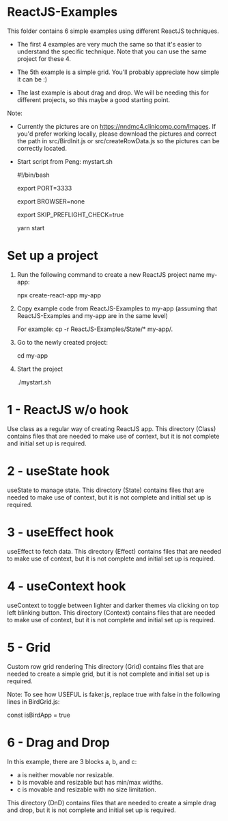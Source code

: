 # ReactJS-Examples

This folder contains 6 simple examples using different ReactJS techniques.

- The first 4 examples are very much the same so that it's easier to understand the specific technique. Note that you can use the same project for these 4.

- The 5th example is a simple grid. You'll probably appreciate how simple it can be :)

- The last example is about drag and drop. We will be needing this for different projects, so this maybe a good starting point.

Note: 
- Currently the pictures are on https://nndmc4.clinicomp.com/Images. If you'd prefer working locally, please download the pictures and correct the path in src/BirdInit.js or src/createRowData.js so the pictures can be correctly located.

- Start script from Peng: mystart.sh
   
   #!/bin/bash

   export PORT=3333
   
   export BROWSER=none
   
   export SKIP_PREFLIGHT_CHECK=true

   yarn start
   
# Set up a project
1) Run the following command to create a new ReactJS project name my-app:

   npx create-react-app my-app

2) Copy example code from ReactJS-Examples to my-app (assuming that ReactJS-Examples and my-app are in the same level)

   For example: cp -r ReactJS-Examples/State/* my-app/.
   
3) Go to the newly created project:

   cd my-app

4) Start the project

   ./mystart.sh

# 1 - ReactJS w/o hook
Use class as a regular way of creating ReactJS app.
This directory (Class) contains files that are needed to make use of context, but it is not complete and initial set up is required.


# 2 - useState hook
useState to manage state.
This directory (State) contains files that are needed to make use of context, but it is not complete and initial set up is required.

   
# 3 - useEffect hook
useEffect to fetch data.
This directory (Effect) contains files that are needed to make use of context, but it is not complete and initial set up is required.


# 4 - useContext hook
useContext to toggle between lighter and darker themes via clicking on top left blinking button. 
This directory (Context) contains files that are needed to make use of context, but it is not complete and initial set up is required.
   
   
# 5 - Grid
Custom row grid rendering
This directory (Grid) contains files that are needed to create a simple grid, but it is not complete and initial set up is required.
   
Note: To see how USEFUL is faker.js, replace true with false in the following lines in BirdGrid.js:

   const isBirdApp = true

   
# 6 - Drag and Drop
In this example, there are 3 blocks a, b, and c:
- a is neither movable nor resizable. 
- b is movable and resizable but has min/max widths. 
- c is movable and resizable with no size limitation.

This directory (DnD) contains files that are needed to create a simple drag and drop, but it is not complete and initial set up is required.
